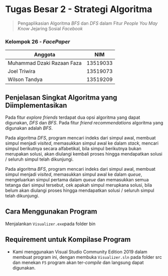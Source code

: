 # Tugas Besar 2 - Strategi Algoritma
>  Pengaplikasian Algoritma *BFS* dan *DFS* dalam Fitur *People You May Know* Jejaring Sosial *Facebook*

### Kelompok 26 - *FacePaper*
| Anggota | NIM |
| --- | --- |
|Muhammad Dzaki Razaan Faza | 13519033 |	
|Joel Triwira| 13519073 |	
|Wilson Tandya | 13519209 |

## Penjelasan Singkat Algoritma yang Diimplementasikan
Pada fitur *explore friends* terdapat dua opsi algoritma yang dapat digunakan, *DFS* dan *BFS*. Pada fitur *friend recommendations* algoritma yang digunakan adalah *BFS*.

Pada algoritma *DFS*, program mencari indeks dari simpul awal, membuat simpul menjadi *visited*, memasukkan simpul awal ke dalam *stack*, mencari simpul berikutnya secara alfabetikal, bila simpul berikutnya bukan merupakan solusi, akan diulangi kembali proses hingga mendapatkan solusi / seluruh simpul telah dikunjungi.

Pada algoritma *BFS*, program mencari indeks dari simpul awal, membuat simpul menjadi *visited*, memasukkan simpul awal ke dalam *queue*, mengeluarkan simpul pertama dalam *queue* dan memasukkan semua tetanga dari simpul tersebut, cek apakah simpul merupkana solusi, bila belum akan diulangi proses hingga mendapatkan solusi / seluruh simpul telah dikunjungi.

## Cara Menggunakan Program
Menjalankan `Visualizer.exe`pada folder bin

## Requirement untuk Kompilase Program
* Kami menggunakan Visual Studio Community Edition 2019 dalam membuat program ini, dengan membuka `Visualizer.sln` pada folder src dan menekan `F5` program akan ter-*compile* dan langsung dapat digunakan.
